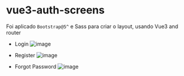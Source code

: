 # vue3-auth-screens
Foi aplicado `Bootstrap@5^` e Sass para criar o layout, usando Vue3 and router 

- Login
![image](https://user-images.githubusercontent.com/57973233/148838747-9657232e-6bf8-4c4a-bc98-980bdccfa606.png)

- Register
![image](https://user-images.githubusercontent.com/57973233/148838795-68c24549-33d5-412c-bead-ae05040eef9f.png)

- Forgot Password
![image](https://user-images.githubusercontent.com/57973233/148838851-03f4e403-0aef-45c6-be43-9e1afc22a76c.png)
